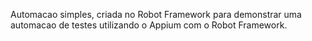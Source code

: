 Automacao simples, criada no Robot Framework para demonstrar uma automacao de testes utilizando o Appium com o Robot Framework.
